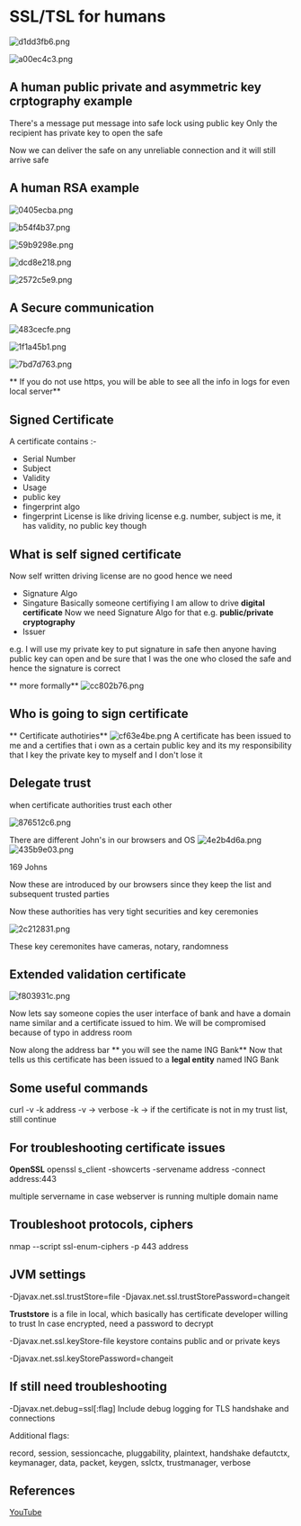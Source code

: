 # SSL/TSL for humans
![d1dd3fb6.png](:storage\e871cab9-fb76-4377-8fc4-3080bdbab3a8\d1dd3fb6.png)

![a00ec4c3.png](:storage\e871cab9-fb76-4377-8fc4-3080bdbab3a8\a00ec4c3.png)

## A human public private and asymmetric key crptography example

There's a message
put message into safe
lock using public key
Only the recipient has private key to open the safe

Now we can deliver the safe on any unreliable connection and it will still arrive safe

## A human RSA example
![0405ecba.png](:storage\e871cab9-fb76-4377-8fc4-3080bdbab3a8\0405ecba.png)

![b54f4b37.png](:storage\e871cab9-fb76-4377-8fc4-3080bdbab3a8\b54f4b37.png)

![59b9298e.png](:storage\e871cab9-fb76-4377-8fc4-3080bdbab3a8\59b9298e.png)

![dcd8e218.png](:storage\e871cab9-fb76-4377-8fc4-3080bdbab3a8\dcd8e218.png)

![2572c5e9.png](:storage\e871cab9-fb76-4377-8fc4-3080bdbab3a8\2572c5e9.png)

## A Secure communication
![483cecfe.png](:storage\e871cab9-fb76-4377-8fc4-3080bdbab3a8\483cecfe.png)

![1f1a45b1.png](:storage\e871cab9-fb76-4377-8fc4-3080bdbab3a8\1f1a45b1.png)

![7bd7d763.png](:storage\e871cab9-fb76-4377-8fc4-3080bdbab3a8\7bd7d763.png)

** If you do not use https, you will be able to see all the info in logs for even local server**

## Signed Certificate
A certificate contains :-
* Serial Number
* Subject
* Validity
* Usage
* public key
* fingerprint algo
* fingerprint
License is like driving license
e.g. number, subject is me, it has validity, no public key though

## What is self signed certificate
Now self written driving license are no good
hence we need
* Signature Algo
* Singature
Basically someone certifiying I am allow to drive **digital certificate**
Now we need Signature Algo for that
e.g. **public/private cryptography**
* Issuer

e.g. I will use my private key to put signature in safe then anyone having public key can open and be sure that I was the one who closed the safe and hence the signature is correct

** more formally**
![cc802b76.png](:storage\e871cab9-fb76-4377-8fc4-3080bdbab3a8\cc802b76.png)

## Who is going to sign certificate
** Certificate authotiries**
![cf63e4be.png](:storage\e871cab9-fb76-4377-8fc4-3080bdbab3a8\cf63e4be.png)
A certificate has been issued to me and a certifies that i own as a certain public key and its my responsibility that I key the private key to myself and I don't lose it

## Delegate trust
when certificate authorities trust each other

![876512c6.png](:storage\e871cab9-fb76-4377-8fc4-3080bdbab3a8\876512c6.png)

There are different John's in our browsers and OS
![4e2b4d6a.png](:storage\e871cab9-fb76-4377-8fc4-3080bdbab3a8\4e2b4d6a.png)
![435b9e03.png](:storage\e871cab9-fb76-4377-8fc4-3080bdbab3a8\435b9e03.png)

169 Johns

Now these are introduced by our browsers since they keep the list and subsequent trusted parties

Now these authorities has very tight securities and key ceremonies

![2c212831.png](:storage\e871cab9-fb76-4377-8fc4-3080bdbab3a8\2c212831.png)

These key ceremonites have cameras, notary, randomness 

## Extended validation certificate
![f803931c.png](:storage\e871cab9-fb76-4377-8fc4-3080bdbab3a8\f803931c.png)

Now lets say someone copies the user interface of bank and have a domain name similar and a certificate issued to him. We will be compromised because of typo in address room

Now along the address bar ** you will see the name ING Bank** Now that tells us this certificate has been issued to a **legal entity** named ING Bank

## Some useful commands
curl -v -k address
-v -> verbose
-k -> if the certificate is not in my trust list, still continue

## For troubleshooting certificate issues
**OpenSSL**
openssl s_client -showcerts -servename address -connect address:443

multiple servername in case webserver is running multiple domain name

## Troubleshoot protocols, ciphers
nmap --script ssl-enum-ciphers -p 443 address

## JVM settings
-Djavax.net.ssl.trustStore=file
-Djavax.net.ssl.trustStorePassword=changeit

**Truststore** is a file in local, which basically has certificate developer willing to trust
In case encrypted, need a password to decrypt

-Djavax.net.ssl.keyStore-file
keystore contains public and or private keys

-Djavax.net.ssl.keyStorePassword=changeit

## If still need troubleshooting
-Djavax.net.debug=ssl[:flag]
Include debug logging for TLS handshake and connections

Additional flags:

record, session, sessioncache, pluggability, plaintext, handshake defautctx, keymanager, data, packet, keygen, sslctx, trustmanager, verbose    

## References
[YouTube](https://www.youtube.com/watch?v=u6bLCfU3iSk)